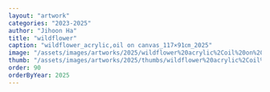 ```yaml
---
layout: "artwork"
categories: "2023-2025"
author: "Jihoon Ha"
title: "wildflower"
caption: "wildflower_acrylic,oil on canvas_117×91㎝_2025"
image: "/assets/images/artworks/2025/wildflower%20acrylic%2Coil%20on%20canvas%20117x91cm%202025.jpg"
thumb: "/assets/images/artworks/2025/thumbs/wildflower%20acrylic%2Coil%20on%20canvas%20117x91cm%202025.jpg"
order: 90
orderByYear: 2025
---
```

